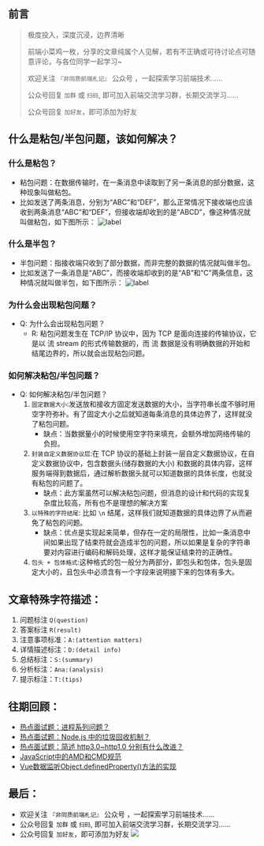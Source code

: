 ## 前言
>  极度投入，深度沉浸，边界清晰
>
>  前端小菜鸡一枚，分享的文章纯属个人见解，若有不正确或可待讨论点可随意评论，与各位同学一起学习~
>
>  欢迎关注 `『非同质前端札记』` 公众号 ，一起探索学习前端技术......
>
>  公众号回复 `加群` 或 `扫码`, 即可加入前端交流学习群，长期交流学习......
>
>  公众号回复 `加好友`，即可添加为好友

## 什么是粘包/半包问题，该如何解决？

### 什么是粘包？
-   粘包问题：在数据传输时，在一条消息中读取到了另一条消息的部分数据，这种现象叫做粘包。
-   比如发送了两条消息，分别为“ABC”和“DEF”，那么正常情况下接收端也应该收到两条消息“ABC”和“DEF”，但接收端却收到的是“ABCD”，像这种情况就叫做粘包，如下图所示：
    ![label](https://soo.run/8ila9)
### 什么是半包？
-   半包问题：指接收端只收到了部分数据，而非完整的数据的情况就叫做半包。
-   比如发送了一条消息是“ABC”，而接收端却收到的是“AB”和“C”两条信息，这种情况就叫做半包，如下图所示：
    ![label](https://soo.run/3xdc5)
### 为什么会出现粘包问题？
-   Q: 为什么会出现粘包问题？
    -   R: 粘包问题发生在 TCP/IP 协议中，因为 TCP 是面向连接的传输协议，它是以 流 stream 的形式传输数据的，而 流 数据是没有明确数据的开始和结尾边界的，所以就会出现粘包问题。
### 如何解决粘包/半包问题？
-   Q: 如何解决粘包/半包问题？
    1.  `固定数据大小`:发送放和接收方固定发送数据的大小，当字符串长度不够时用空字符弥补。有了固定大小之后就知道每条消息的具体边界了，这样就没了粘包问题。
        -   缺点：当数据量小的时候使用空字符来填充，会额外增加网络传输的负担。
    2.  `封装自定义数据协议层`:在 TCP 协议的基础上封装一层自定义数据协议，在自定义数据协议中，包含数据头(储存数据的大小) 和数据的具体内容，这样服务端得到数据后，通过解析数据头就可以知道数据的具体长度，也就没有粘包的问题了。
        -   缺点：此方案虽然可以解决粘包问题，但消息的设计和代码的实现复杂度比较高，所有也不是理想的解决方案
    3.  `以特殊的字符结尾`: 比如 `\n` 结尾，这样我们就知道数据的具体边界了从而避免了粘包的问题。
        -   缺点：优点是实现起来简单，但存在一定的局限性，比如一条消息中间如果出现了结束符就会造成半包的问题，所以如果是复杂的字符串要对内容进行编码和解码处理，这样才能保证结束符的正确性。
    4.  `包头 + 包体格式`:这种格式的包一般分为两部分，即包头和包体，包头是固定大小的，且包头中必须含有一个字段来说明接下来的包体有多大。


## 文章特殊字符描述：
1. 问题标注 `Q(question)`
2. 答案标注 `R(result)`
3. 注意事项标准：`A:(attention matters)`
4. 详情描述标注：`D:(detail info)`
5. 总结标注：`S:(summary)`
6. 分析标注：`Ana:(analysis)`
7. 提示标注：`T:(tips)`

## 往期回顾：
-   [热点面试题：进程系列问题？](https://mp.weixin.qq.com/s/J5ayE5XJElBFzn38qo7ytQ)
-   [热点面试题：Node.js 中的垃圾回收机制？](https://mp.weixin.qq.com/s/Guku1ARej2ZHwnrbXxmJJA)
-   [热点面试题：简述 http3.0~http1.0 分别有什么改进？](https://mp.weixin.qq.com/s/LkOWiDj5O68T85-577_UPA)
-   [JavaScript中的AMD和CMD规范](https://mp.weixin.qq.com/s/LkOWiDj5O68T85-577_UPA)
-   [Vue数据监听Object.definedProperty()方法的实现](https://mp.weixin.qq.com/s/1inW5dSZv26eJTC39REMdg)

## 最后：
-   欢迎关注 `『非同质前端札记』` 公众号 ，一起探索学习前端技术......
-   公众号回复 `加群` 或 `扫码`, 即可加入前端交流学习群，长期交流学习......
-   公众号回复 `加好友`，即可添加为好友
![](https://soo.run/13bdt)
